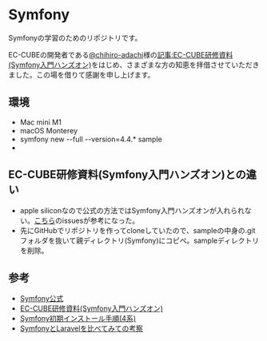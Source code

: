 # Symfony
Symfonyの学習のためのリポジトリです。

EC-CUBEの開発者である[@chihiro-adachi](https://qiita.com/chihiro-adachi)様の[記事:EC-CUBE研修資料(Symfony入門ハンズオン)](https://qiita.com/chihiro-adachi/items/ccb00206c7288c1804b0#formtype%E3%82%92%E5%88%A9%E7%94%A8%E3%81%97%E3%81%9F%E3%83%95%E3%82%A9%E3%83%BC%E3%83%A0%E4%BD%9C%E6%88%90%E6%97%A5%E6%9C%AC%E8%AA%9E%E5%8C%96%E3%81%A8csrf-protection)をはじめ、さまざまな方の知恵を拝借させていただきました。この場を借りて感謝を申し上げます。

## 環境
- Mac mini M1
- macOS Monterey
- symfony new --full --version=4.4.* sample
- 

## EC-CUBE研修資料(Symfony入門ハンズオン)との違い
- apple siliconなので公式の方法ではSymfony入門ハンズオンが入れられない。[こちら](https://github.com/symfony/cli/issues/384)のissuesが参考になった。
- 先にGitHubでリポジトリを作ってcloneしていたので、sampleの中身の.gitフォルダを抜いて親ディレクトリ(Symfony)にコピペ。sampleディレクトリを削除。
## 参考
- [Symfony公式](https://symfony.com)
- [EC-CUBE研修資料(Symfony入門ハンズオン)](https://qiita.com/chihiro-adachi/items/ccb00206c7288c1804b0#formtype%E3%82%92%E5%88%A9%E7%94%A8%E3%81%97%E3%81%9F%E3%83%95%E3%82%A9%E3%83%BC%E3%83%A0%E4%BD%9C%E6%88%90%E6%97%A5%E6%9C%AC%E8%AA%9E%E5%8C%96%E3%81%A8csrf-protection)
- [Symfony初期インストール手順(4系)](https://qiita.com/hiiro/items/17a1996821ac919e4657)
- [SymfonyとLaravelを比べてみての考察](https://kohkimakimoto.hatenablog.com/entry/2014/02/03/111525)

